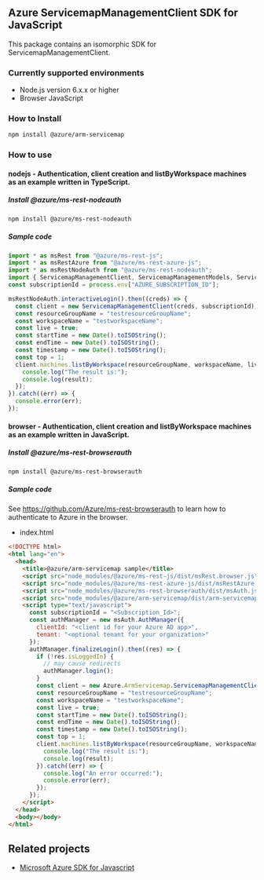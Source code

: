 ## Azure ServicemapManagementClient SDK for JavaScript

This package contains an isomorphic SDK for ServicemapManagementClient.

### Currently supported environments

- Node.js version 6.x.x or higher
- Browser JavaScript

### How to Install

```bash
npm install @azure/arm-servicemap
```

### How to use

#### nodejs - Authentication, client creation and listByWorkspace machines as an example written in TypeScript.

##### Install @azure/ms-rest-nodeauth

```bash
npm install @azure/ms-rest-nodeauth
```

##### Sample code

```typescript
import * as msRest from "@azure/ms-rest-js";
import * as msRestAzure from "@azure/ms-rest-azure-js";
import * as msRestNodeAuth from "@azure/ms-rest-nodeauth";
import { ServicemapManagementClient, ServicemapManagementModels, ServicemapManagementMappers } from "@azure/arm-servicemap";
const subscriptionId = process.env["AZURE_SUBSCRIPTION_ID"];

msRestNodeAuth.interactiveLogin().then((creds) => {
  const client = new ServicemapManagementClient(creds, subscriptionId);
  const resourceGroupName = "testresourceGroupName";
  const workspaceName = "testworkspaceName";
  const live = true;
  const startTime = new Date().toISOString();
  const endTime = new Date().toISOString();
  const timestamp = new Date().toISOString();
  const top = 1;
  client.machines.listByWorkspace(resourceGroupName, workspaceName, live, startTime, endTime, timestamp, top).then((result) => {
    console.log("The result is:");
    console.log(result);
  });
}).catch((err) => {
  console.error(err);
});
```

#### browser - Authentication, client creation and listByWorkspace machines as an example written in JavaScript.

##### Install @azure/ms-rest-browserauth

```bash
npm install @azure/ms-rest-browserauth
```

##### Sample code

See https://github.com/Azure/ms-rest-browserauth to learn how to authenticate to Azure in the browser.

- index.html
```html
<!DOCTYPE html>
<html lang="en">
  <head>
    <title>@azure/arm-servicemap sample</title>
    <script src="node_modules/@azure/ms-rest-js/dist/msRest.browser.js"></script>
    <script src="node_modules/@azure/ms-rest-azure-js/dist/msRestAzure.js"></script>
    <script src="node_modules/@azure/ms-rest-browserauth/dist/msAuth.js"></script>
    <script src="node_modules/@azure/arm-servicemap/dist/arm-servicemap.js"></script>
    <script type="text/javascript">
      const subscriptionId = "<Subscription_Id>";
      const authManager = new msAuth.AuthManager({
        clientId: "<client id for your Azure AD app>",
        tenant: "<optional tenant for your organization>"
      });
      authManager.finalizeLogin().then((res) => {
        if (!res.isLoggedIn) {
          // may cause redirects
          authManager.login();
        }
        const client = new Azure.ArmServicemap.ServicemapManagementClient(res.creds, subscriptionId);
        const resourceGroupName = "testresourceGroupName";
        const workspaceName = "testworkspaceName";
        const live = true;
        const startTime = new Date().toISOString();
        const endTime = new Date().toISOString();
        const timestamp = new Date().toISOString();
        const top = 1;
        client.machines.listByWorkspace(resourceGroupName, workspaceName, live, startTime, endTime, timestamp, top).then((result) => {
          console.log("The result is:");
          console.log(result);
        }).catch((err) => {
          console.log("An error occurred:");
          console.error(err);
        });
      });
    </script>
  </head>
  <body></body>
</html>
```

## Related projects

- [Microsoft Azure SDK for Javascript](https://github.com/Azure/azure-sdk-for-js)
